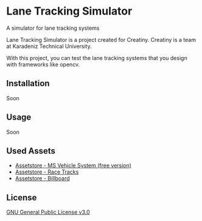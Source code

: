 # Lane Tracking Simulator
A simulator for lane tracking systems

Lane Tracking Simulator is a project created for Creatiny.
Creatiny is a team at Karadeniz Technical University.

With this project, you can test the lane tracking systems that you design with frameworks like opencv. 

## Installation
Soon
## Usage
Soon
## Used Assets
* [Assetstore - MS Vehicle System (free version)](https://assetstore.unity.com/packages/tools/physics/ms-vehicle-system-free-version-90214)
* [Assetstore - Race Tracks](https://assetstore.unity.com/packages/3d/environments/roadways/race-tracks-140501)
* [Assetstore - Billboard](https://assetstore.unity.com/packages/3d/environments/urban/billboard-9700)

## License
[GNU General Public License v3.0](https://github.com/ohanedan/Lane-Tracking-Simulator/blob/master/LICENSE)